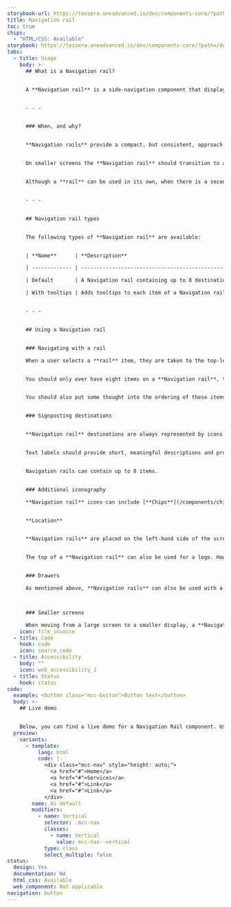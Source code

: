 ```yaml
---
storybook-url: https://tessera.oneadvanced.io/dev/components-core/?path=/docs/html-button--as-default
title: Navigation rail
toc: true
chips:
  - "HTML/CSS: Available"
storybook: https://tessera.oneadvanced.io/dev/components-core/?path=/docs/html-navigation-rail--as-default
tabs:
  - title: Usage
    body: >-
      ## What is a Navigation rail?


      A **Navigation rail** is a side-navigation component that displays links to primary destinations in an application.


      - - -


      ### When, and why?


      **Navigation rails** provide a compact, but consistent, approach to navigation. They should be used to provide access to top-level destinations on desktops and tablets, which need to be accessed from anywhere. 


      On smaller screens the **Navigation rail** should transition to a [**Navigation Bar**](/components/navigation-bar). 


      Although a **rail** can be used in its own, when there is a secondary navigation structure it should be used in conjunction with a [**Drawer**](/components/drawer) to display secondary destinations or actions. 


      - - -


      ## Navigation rail types


      The following types of **Navigation rail** are available:


      | **Name**      | **Description**                                                                         | **Behaviour** |

      | ------------- | --------------------------------------------------------------------------------------- | ------------- |

      | Default       | A Navigation rail containing up to 8 destinations, represented by icons and text labels |               |

      | With tooltips | Adds tooltips to each item of a Navigation rail                                                    |               |


      - - -


      ## Using a Navigation rail


      ### Navigating with a rail

      When a user selects a **rail** item, they are taken to the top-level destination associated with it and that item appears selected. These locations should be very high level, and denote different 'areas' of your product, separated logically.


      You should only ever have eight items on a **Navigation rail**, to ensure the list of available locations isn't too long and difficult to locate individual places. 


      You should also put some thought into the ordering of these items - alphabetical works for a rail with a small number of options, but you may decide that actually it's more useful to list the items in order of importance for larger lists. 


      ### Signposting destinations


      **Navigation rail** destinations are always represented by icons that indicate the content or the nature of a destination. In addition, they must always include text labels. Icons alone should never be used, as icons may not be universally known and will automatically exclude users that do not known what they mean. 


      Text labels should provide short, meaningful descriptions and provide an alternative way for users to understand an icon’s meaning. Labels should not be truncated and wrapping long labels should be avoided when possible.


      Navigation rails can contain up to 8 items.


      ### Additional iconography

      **Navigation rail** icons can include [**Chips**](/components/chips) to convey information about the associated destination, such as a count of the number of things that require the user's attention. When **Chips** are used in this way, they must be placed centrally, underneath a **rail** item.


      **Location**


      **Navigation rails** are placed on the left-hand side of the screen and always run vertically along the side of a page.


      The top of a **Navigation rail** can also be used for a logo. However, this is dependent on the layout you are using. For example, if you are using a layout where the Navigation Header runs across the entire top of the screen, then the logo would be placed on the left-hand side of the header. For more information, please refer to Layouts \[link to Layouts page. We don't currently have one, but as we introduce more layouts, we'll need a page to document them].


      ### Drawers

      As mentioned above, **Navigation rails** can also be used with a **Drawer**. This supports your navigation structure if you have secondary destinations or additional actions, providing further navigation options for your user. They can continue to navigate between sub-destinations in each section, or move to another section in the **Navigation rail**. Keep in mind that a **Drawer** is unnecessary if there are no secondary destinations or actions in your application.



      ### Smaller screens

      When moving from a large screen to a smaller display, a **Navigation rail** transforms into a **Navigation Bar** component, which still provides the same access as a **rail**, but in a way that's suitable for smaller screens. A **rail** and a **Bar** should never be used at the same time - a user should only ever have one type of 'top-level' navigation available to them.
    icon: file_invoice
  - title: Code
    hook: code
    icon: source_code
  - title: Accessibility
    body: ""
    icon: web_accessibility_1
  - title: Status
    hook: status
code:
  example: <button class="mcc-button">Button text</button>
  body: >-
    ## Live demo


    Below, you can find a live demo for a Navigation Rail component. Use the drop-down menus and radio buttons to view the different Navigation Rail Types and Variants.
  preview:
    variants:
      - template:
          lang: html
          code: |-
            <div class="mcc-nav" style="height: auto;">
              <a href="#">Home</a>
              <a href="#">Services</a>
              <a href="#">Link</a>
              <a href="#">Link</a>
            </div>
        name: As default
        modifiers:
          - name: Vertical
            selector: .mcc-nav
            classes:
              - name: Vertical
                value: mcc-nav--vertical
            type: class
            select_multiple: false
status:
  design: Yes
  documentation: No
  html_css: Available
  web_component: Not applicable
navigation: button
---
```

